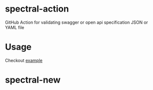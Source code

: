 # spectral-action
GitHub Action for validating swagger or open api specification JSON or YAML file

# Usage
Checkout [example](.github/workflows/main.yml)
# spectral-new
